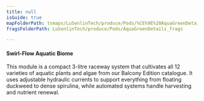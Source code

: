 ```yaml
---
title: null
isGuide: true
mapFolderPath: tsmaps/LuSenlinTech/produce/Pods/%CE%9E%20AquaGreenDetails
fragsFolderPath: LuSenlinTech/produce/Pods/AquaGreenDetails_frags

---
```



<!-- tsGuideRenderComment {"guide":{"id":"y1Y4aR19v","path":"LuSenlinTech/produce/Pods","fragmentFolderPath":"LuSenlinTech/produce/Pods/AquaGreenDetails_frags"},"fragment":{"id":"y1Y4aR19v","topLevelMapKey":"xrOJgE00q3","mapKeyChain":"xrOJgE00q3","guideID":"y1Y4aR0LC","guidePath":"c:/GitHub/MuddySpud/MuddySpud.github.io/tsmaps/LuSenlinTech/produce/Pods/AquaGreenDetails.tspod","chartKey":"xrOJgE00q3","isLeaf":false,"options":[{"id":"y1Y4af0YO","option":"How it works","order":1,"isAncillary":true},{"id":"y1Y4bI0EJ","option":"The science behind it","order":2,"isAncillary":true},{"id":"y1Y4bb1oN","option":"The technology","order":3,"isAncillary":true}]}} -->

#### Swirl-Flow Aquatic Biome

This module is a compact 3-litre raceway system that cultivates all 12 varieties of aquatic plants and algae from our Balcony Edition catalogue. It uses adjustable hydraulic currents to support everything from floating duckweed to dense spirulina, while automated systems handle harvesting and nutrient renewal.

